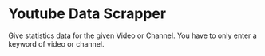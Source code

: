 # Youtube Data Scrapper
Give statistics data for the given Video or Channel.
You have to only enter a keyword of video or channel.
